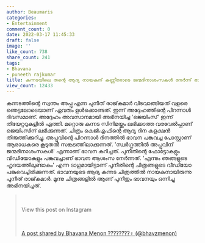 ```yaml
---
author: Beaumaris
categories:
- Entertainment
comment_count: 0
date: 2022-03-17 11:45:33
draft: false
image: ''
like_count: 738
share_count: 241
tags:
- Bhavana
- puneeth rajkumar
title: കന്നടയിലെ തന്റെ ആദ്യ നായകന് കണ്ണീരോടെ ജന്മദിനാശംസകൾ നേർന്ന് ഭാവന
view_count: 12433
---
```


കന്നടത്തിന്റെ സ്വന്തം അപ്പു എന്ന പുനീത് രാജ്‌കുമാർ വിടവാങ്ങിയത് വളരെ ഞെട്ടലോടെയാണ് ഏവരും ഉൾക്കൊണ്ടത്. ഇന്ന് അദ്ദേഹത്തിന്റെ പിറന്നാൾ ദിവസമാണ്. അദ്ദേഹം അവസാനമായി അഭിനയിച്ച 'ജെയിംസ്' ഇന്ന് തിയേറ്ററുകളിൽ എത്തി. മറ്റൊരു കന്നട സിനിമയ്ക്കും ലഭിക്കാത്ത വരവേൽപ്പാണ് ജെയിംസിന് ലഭിക്കുന്നത്. ചിത്രം കെജിഎഫിന്റെ ആദ്യ ദിന കളക്ഷൻ തിരുത്തിക്കുറിച്ചു. അപ്പുവിന്റെ പിറന്നാൾ ദിനത്തിൽ ഭാവന പങ്കുവച്ച പോസ്റ്റാണ് ആരാധകരെ കൂടുതൽ സങ്കടത്തിലാക്കുന്നത്. 'സ്വര്‍ഗ്ഗത്തില്‍ അപ്പുവിന് ജന്മദിനാശംസകള്‍' എന്നാണ് ഭാവന കുറിച്ചത്. പുനീതിന്റെ ഫോട്ടോകളും വിഡിയോകളും പങ്കുവച്ചാണ് ഭാവന ആശംസ നേര്‍ന്നത്. 'എന്നും ഞങ്ങളുടെ ഹൃദയത്തിലുണ്ടാകും' എന്ന ടാഗുമായിട്ടാണ് പൂനീതിന്റെ ചിത്രങ്ങളുടെ വീഡിയോ പങ്കുവെച്ചിരിക്കുന്നത്. ഭാവനയുടെ ആദ്യ കന്നട ചിത്രത്തിൽ നായകനായിരുന്നു പുനീത് രാജ്‌കുമാർ. മൂന്നു ചിത്രങ്ങളിൽ ആണ് പുനീതും ഭാവനയും ഒന്നിച്ചു അഭിനയിച്ചത്. 

> &nbsp; 
> 
> View this post on Instagram
> 
> &nbsp; 
> 
> [A post shared by Bhavana Menon ????????‍♀️ (@bhavzmenon)](https://www.instagram.com/tv/CbMzGnNFt7t/?utm_source=ig_embed&utm_campaign=loading)
